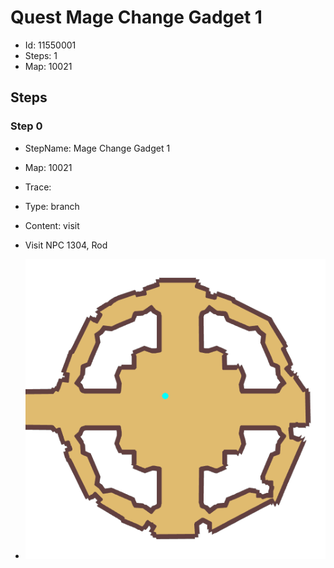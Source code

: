 # Quest Mage Change Gadget 1

- Id: 11550001
- Steps: 1
- Map: 10021

## Steps

### Step 0
- StepName:  Mage Change Gadget 1
- Map:  10021
- Trace:  
- Type:  branch
- Content:  visit
- Visit NPC 1304, Rod

- ![images/11550001_0.png](images/11550001_0.png)



